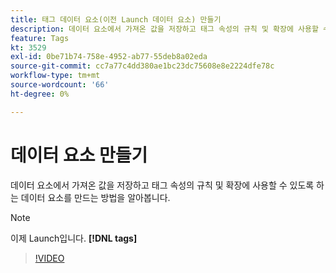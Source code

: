 ```yaml
---
title: 태그 데이터 요소(이전 Launch 데이터 요소) 만들기
description: 데이터 요소에서 가져온 값을 저장하고 태그 속성의 규칙 및 확장에 사용할 수 있도록 하는 데이터 요소를 만드는 방법을 알아봅니다.
feature: Tags
kt: 3529
exl-id: 0be71b74-758e-4952-ab77-55deb8a02eda
source-git-commit: cc7a77c4dd380ae1bc23dc75608e8e2224dfe78c
workflow-type: tm+mt
source-wordcount: '66'
ht-degree: 0%

---
```


# 데이터 요소 만들기

데이터 요소에서 가져온 값을 저장하고 태그 속성의 규칙 및 확장에 사용할 수 있도록 하는 데이터 요소를 만드는 방법을 알아봅니다.

>[!NOTE]
>
> 이제 Launch입니다. **[!DNL tags]**

>[!VIDEO](https://video.tv.adobe.com/v/28733/?quality=12&learn=on)

